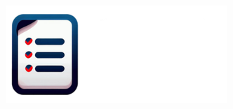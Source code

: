 <a>
  <p align="center">
    <picture>
      <img alt="Todo List" src="https://github.com/rn7cvj-dvfu//4-semester-mobile-development/blob/main/assets/github/banner.png?raw=true">
    </picture>
  </p>
</a>